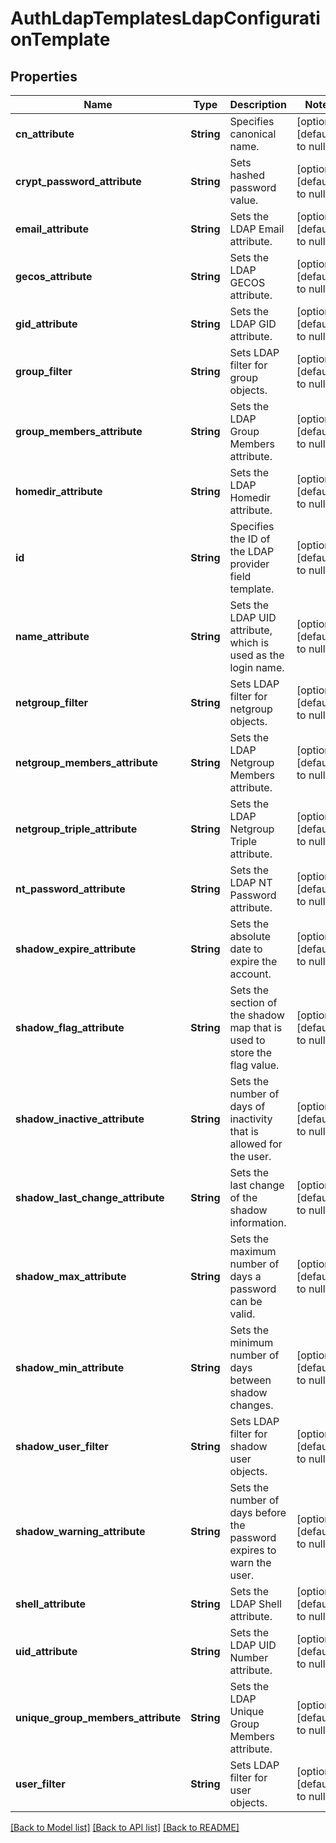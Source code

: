 # AuthLdapTemplatesLdapConfigurationTemplate

## Properties
Name | Type | Description | Notes
------------ | ------------- | ------------- | -------------
**cn_attribute** | **String** | Specifies canonical name. | [optional] [default to null]
**crypt_password_attribute** | **String** | Sets hashed password value. | [optional] [default to null]
**email_attribute** | **String** | Sets the LDAP Email attribute. | [optional] [default to null]
**gecos_attribute** | **String** | Sets the LDAP GECOS attribute. | [optional] [default to null]
**gid_attribute** | **String** | Sets the LDAP GID attribute. | [optional] [default to null]
**group_filter** | **String** | Sets LDAP filter for group objects. | [optional] [default to null]
**group_members_attribute** | **String** | Sets the LDAP Group Members attribute. | [optional] [default to null]
**homedir_attribute** | **String** | Sets the LDAP Homedir attribute. | [optional] [default to null]
**id** | **String** | Specifies the ID of the LDAP provider field template. | [optional] [default to null]
**name_attribute** | **String** | Sets the LDAP UID attribute, which is used as the login name. | [optional] [default to null]
**netgroup_filter** | **String** | Sets LDAP filter for netgroup objects. | [optional] [default to null]
**netgroup_members_attribute** | **String** | Sets the LDAP Netgroup Members attribute. | [optional] [default to null]
**netgroup_triple_attribute** | **String** | Sets the LDAP Netgroup Triple attribute. | [optional] [default to null]
**nt_password_attribute** | **String** | Sets the LDAP NT Password attribute. | [optional] [default to null]
**shadow_expire_attribute** | **String** | Sets the absolute date to expire the account. | [optional] [default to null]
**shadow_flag_attribute** | **String** | Sets the section of the shadow map that is used to store the flag value. | [optional] [default to null]
**shadow_inactive_attribute** | **String** | Sets the number of days of inactivity that is allowed for the user. | [optional] [default to null]
**shadow_last_change_attribute** | **String** | Sets the last change of the shadow information. | [optional] [default to null]
**shadow_max_attribute** | **String** | Sets the maximum number of days a password can be valid. | [optional] [default to null]
**shadow_min_attribute** | **String** | Sets the minimum number of days between shadow changes. | [optional] [default to null]
**shadow_user_filter** | **String** | Sets LDAP filter for shadow user objects. | [optional] [default to null]
**shadow_warning_attribute** | **String** | Sets the number of days before the password expires to warn the user. | [optional] [default to null]
**shell_attribute** | **String** | Sets the LDAP Shell attribute. | [optional] [default to null]
**uid_attribute** | **String** | Sets the LDAP UID Number attribute. | [optional] [default to null]
**unique_group_members_attribute** | **String** | Sets the LDAP Unique Group Members attribute. | [optional] [default to null]
**user_filter** | **String** | Sets LDAP filter for user objects. | [optional] [default to null]

[[Back to Model list]](../README.md#documentation-for-models) [[Back to API list]](../README.md#documentation-for-api-endpoints) [[Back to README]](../README.md)


